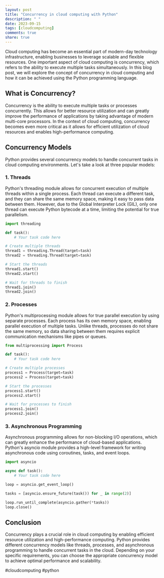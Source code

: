 ```yaml
---
layout: post
title: "Concurrency in cloud computing with Python"
description: " "
date: 2023-09-15
tags: [cloudcomputing]
comments: true
share: true
---
```


Cloud computing has become an essential part of modern-day technology infrastructure, enabling businesses to leverage scalable and flexible resources. One important aspect of cloud computing is concurrency, which refers to the ability to execute multiple tasks simultaneously. In this blog post, we will explore the concept of concurrency in cloud computing and how it can be achieved using the Python programming language.

## What is Concurrency?

Concurrency is the ability to execute multiple tasks or processes concurrently. This allows for better resource utilization and can greatly improve the performance of applications by taking advantage of modern multi-core processors. In the context of cloud computing, concurrency becomes even more critical as it allows for efficient utilization of cloud resources and enables high-performance computing.

## Concurrency Models

Python provides several concurrency models to handle concurrent tasks in cloud computing environments. Let's take a look at three popular models:

### 1. Threads

Python's threading module allows for concurrent execution of multiple threads within a single process. Each thread can execute a different task, and they can share the same memory space, making it easy to pass data between them. However, due to the Global Interpreter Lock (GIL), only one thread can execute Python bytecode at a time, limiting the potential for true parallelism.

```python
import threading

def task():
    # Your task code here

# Create multiple threads
thread1 = threading.Thread(target=task)
thread2 = threading.Thread(target=task)

# Start the threads
thread1.start()
thread2.start()

# Wait for threads to finish
thread1.join()
thread2.join()
```

### 2. Processes

Python's multiprocessing module allows for true parallel execution by using separate processes. Each process has its own memory space, enabling parallel execution of multiple tasks. Unlike threads, processes do not share the same memory, so data sharing between them requires explicit communication mechanisms like pipes or queues.

```python
from multiprocessing import Process

def task():
    # Your task code here

# Create multiple processes
process1 = Process(target=task)
process2 = Process(target=task)

# Start the processes
process1.start()
process2.start()

# Wait for processes to finish
process1.join()
process2.join()
```

### 3. Asynchronous Programming

Asynchronous programming allows for non-blocking I/O operations, which can greatly enhance the performance of cloud-based applications. Python's asyncio module provides a high-level framework for writing asynchronous code using coroutines, tasks, and event loops.

```python
import asyncio

async def task():
    # Your task code here

loop = asyncio.get_event_loop()

tasks = [asyncio.ensure_future(task()) for _ in range(2)]

loop.run_until_complete(asyncio.gather(*tasks))
loop.close()
```

## Conclusion

Concurrency plays a crucial role in cloud computing by enabling efficient resource utilization and high-performance computing. Python provides different concurrency models like threads, processes, and asynchronous programming to handle concurrent tasks in the cloud. Depending on your specific requirements, you can choose the appropriate concurrency model to achieve optimal performance and scalability.

#cloudcomputing #python